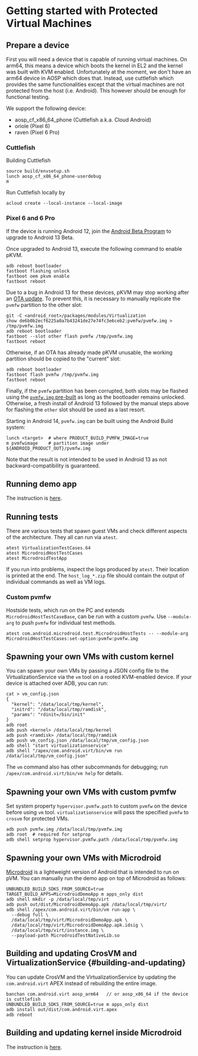 # Getting started with Protected Virtual Machines

## Prepare a device

First you will need a device that is capable of running virtual machines. On arm64, this means a
device which boots the kernel in EL2 and the kernel was built with KVM enabled. Unfortunately at the
moment, we don't have an arm64 device in AOSP which does that. Instead, use cuttlefish which
provides the same functionalities except that the virtual machines are not protected from the host
(i.e. Android). This however should be enough for functional testing.

We support the following device:

* aosp_cf_x86_64_phone (Cuttlefish a.k.a. Cloud Android)
* oriole (Pixel 6)
* raven (Pixel 6 Pro)

### Cuttlefish

Building Cuttlefish

```shell
source build/envsetup.sh
lunch aosp_cf_x86_64_phone-userdebug
m
```

Run Cuttlefish locally by

```shell
acloud create --local-instance --local-image
```

### Pixel 6 and 6 Pro

If the device is running Android 12, join the [Android Beta
Program](https://www.google.com/android/beta) to upgrade to Android 13 Beta.

Once upgraded to Android 13, execute the following command to enable pKVM.

```shell
adb reboot bootloader
fastboot flashing unlock
fastboot oem pkvm enable
fastboot reboot
```

Due to a bug in Android 13 for these devices, pKVM may stop working after an
[OTA update](https://source.android.com/devices/tech/ota). To prevent this, it
is necessary to manually replicate the `pvmfw` partition to the other slot:

```shell
git -C <android_root>/packages/modules/Virtualization
show de6b0b2ecf6225a0a7b43241de27e74fc3e6ceb2:pvmfw/pvmfw.img > /tmp/pvmfw.img
adb reboot bootloader
fastboot --slot other flash pvmfw /tmp/pvmfw.img
fastboot reboot
```

Otherwise, if an OTA has already made pKVM unusable, the working partition
should be copied to the "current" slot:

```shell
adb reboot bootloader
fastboot flash pvmfw /tmp/pvmfw.img
fastboot reboot
```

Finally, if the `pvmfw` partition has been corrupted, both slots may be flashed
using the [`pvmfw.img` pre-built](https://android.googlesource.com/platform/packages/modules/Virtualization/+/08deac98acefd62e222edfa374d5292458cf97eb%5E/pvmfw/pvmfw.img)
as long as the bootloader remains unlocked. Otherwise, a fresh install of
Android 13 followed by the manual steps above for flashing the `other` slot
should be used as a last resort.

Starting in Android 14, `pvmfw.img` can be built using the Android Build system:
```
lunch <target>  # where PRODUCT_BUILD_PVMFW_IMAGE=true
m pvmfwimage    # partition image under ${ANDROID_PRODUCT_OUT}/pvmfw.img
```
Note that the result is not intended to be used in Android 13 as not
backward-compatibility is guaranteed.

## Running demo app

The instruction is [here](../../demo/README.md).

## Running tests

There are various tests that spawn guest VMs and check different aspects of the architecture. They
all can run via `atest`.

```shell
atest VirtualizationTestCases.64
atest MicrodroidHostTestCases
atest MicrodroidTestApp
```

If you run into problems, inspect the logs produced by `atest`. Their location is printed at the
end. The `host_log_*.zip` file should contain the output of individual commands as well as VM logs.

### Custom pvmfw

Hostside tests, which run on the PC and extends `MicrodroidHostTestCaseBase`, can be run with
a custom `pvmfw`. Use `--module-arg` to push `pvmfw` for individual test methods.

```shell
atest com.android.microdroid.test.MicrodroidHostTests -- --module-arg MicrodroidHostTestCases:set-option:pvmfw:pvmfw.img
```

## Spawning your own VMs with custom kernel

You can spawn your own VMs by passing a JSON config file to the VirtualizationService via the `vm`
tool on a rooted KVM-enabled device. If your device is attached over ADB, you can run:

```shell
cat > vm_config.json
{
  "kernel": "/data/local/tmp/kernel",
  "initrd": "/data/local/tmp/ramdisk",
  "params": "rdinit=/bin/init"
}
adb root
adb push <kernel> /data/local/tmp/kernel
adb push <ramdisk> /data/local/tmp/ramdisk
adb push vm_config.json /data/local/tmp/vm_config.json
adb shell "start virtualizationservice"
adb shell "/apex/com.android.virt/bin/vm run /data/local/tmp/vm_config.json"
```

The `vm` command also has other subcommands for debugging; run `/apex/com.android.virt/bin/vm help`
for details.

## Spawning your own VMs with custom pvmfw

Set system property `hypervisor.pvmfw.path` to custom `pvmfw` on the device before using `vm` tool.
`virtualizationservice` will pass the specified `pvmfw` to `crosvm` for protected VMs.

```shell
adb push pvmfw.img /data/local/tmp/pvmfw.img
adb root  # required for setprop
adb shell setprop hypervisor.pvmfw.path /data/local/tmp/pvmfw.img
```

## Spawning your own VMs with Microdroid

[Microdroid](../../microdroid/README.md) is a lightweight version of Android that is intended to run
on pVM. You can manually run the demo app on top of Microdroid as follows:

```shell
UNBUNDLED_BUILD_SDKS_FROM_SOURCE=true TARGET_BUILD_APPS=MicrodroidDemoApp m apps_only dist
adb shell mkdir -p /data/local/tmp/virt
adb push out/dist/MicrodroidDemoApp.apk /data/local/tmp/virt/
adb shell /apex/com.android.virt/bin/vm run-app \
  --debug full \
  /data/local/tmp/virt/MicrodroidDemoApp.apk \
  /data/local/tmp/virt/MicrodroidDemoApp.apk.idsig \
  /data/local/tmp/virt/instance.img \
  --payload-path MicrodroidTestNativeLib.so
```

## Building and updating CrosVM and VirtualizationService {#building-and-updating}

You can update CrosVM and the VirtualizationService by updating the `com.android.virt` APEX instead
of rebuilding the entire image.

```shell
banchan com.android.virt aosp_arm64   // or aosp_x86_64 if the device is cuttlefish
UNBUNDLED_BUILD_SDKS_FROM_SOURCE=true m apps_only dist
adb install out/dist/com.android.virt.apex
adb reboot
```

## Building and updating kernel inside Microdroid

The instruction is [here](../../microdroid/kernel/README.md).
